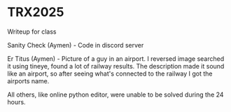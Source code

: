 # TRX2025
Writeup for class

Sanity Check (Aymen) - Code in discord server

Er Titus (Aymen) - Picture of a guy in an airport. I reversed image searched it using tineye, found a lot of railway results. The description made it sound like an airport, so after seeing what's connected to the railway I got the airports name.

All others, like online python editor, were unable to be solved during the 24 hours. 
